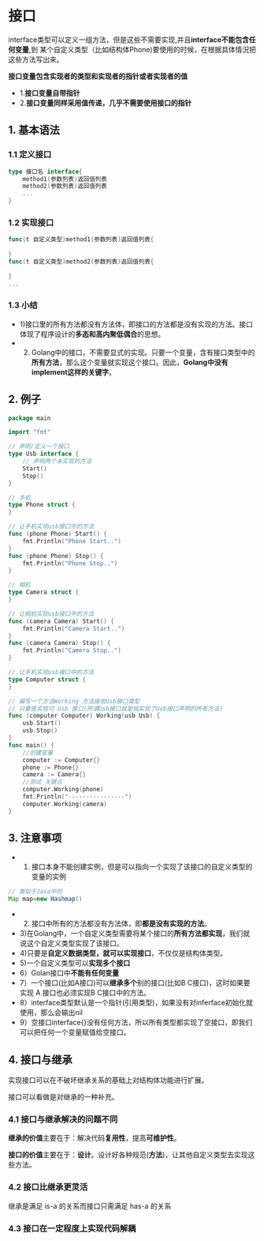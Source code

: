 # 接口

interface类型可以定义一组方法，但是这些不需要实现,并且**interface不能包含任何变量**,到 某个自定义类型（比如结构体Phone)要使用的时候，在根据具体情況把这些方法写出来。

**接口变量包含实现者的类型和实现者的指针或者实现者的值**

* 1.**接口变量自带指针**
* 2.**接口变量同样采用值传递，几乎不需要使用接口的指针**

## 1. 基本语法

### 1.1 定义接口

```go
type 接口名 interface{
    method1(参数列表)返回值列表
    method2(参数列表)返回值列表
    ...
}
```

### 1.2 实现接口

```go
func(t 自定义类型)method1(参数列表)返回值列表{
    
}
func(t 自定义类型)method2(参数列表)返回值列表{
    
}
...
```

### 1.3 小结

* 1)接口里的所有方法都没有方法体，即接口的方法都是没有实现的方法。接口体现了程序设计的**多态和高内聚低偶合**的思想。
* 2) Golang中的接口，不需要显式的实现。只要一个变量，含有接口类型中的**所有方法**，那么这个变量就实现这个接口。因此，**Golang中没有implement这样的关键字**。

## 2. 例子

```go
package main

import "fmt"

// 声明/定义一个接口
type Usb interface {
	// 声明两个未实现的方法
	Start()
	Stop()
}

// 手机
type Phone struct {
}

// 让手机实现usb接口中的方法
func (phone Phone) Start() {
	fmt.Println("Phone Start..")
}
func (phone Phone) Stop() {
	fmt.Println("Phone Stop..")
}

// 相机
type Camera struct {
}

// 让相机实现usb接口中的方法
func (camera Camera) Start() {
	fmt.Println("Camera Start..")
}
func (camera Camera) Stop() {
	fmt.Println("Camera Stop..")
}

// 让手机实现usb接口中的方法
type Computer struct {
}

// 编写一个方法Working 方法接收Usb接口类型
// 只要是实现可 Usb 接口(所谓Usb接口就是指实现了Usb接口声明的所有方法)
func (computer Computer) Working(usb Usb) {
	usb.Start()
	usb.Stop()
}
func main() {
	//创建变量
	computer := Computer{}
	phone := Phone{}
	camera := Camera{}
	//测试 关键点
	computer.Working(phone)
	fmt.Println("----------------")
	computer.Working(camera)
}

```

## 3. 注意事项

* 1) 接口本身不能创建实例，但是可以指向一个实现了该接口的自定义类型的变量的实例

```java
// 类似于Java中的
Map map=new Hashmap()
```

* 2) 接口中所有的方法都没有方法体，即**都是没有实现的方法**。
* 3)在Golang中，一个自定义类型需要将某个接口的**所有方法都实现**，我们就说这个自定义类型实现了该接口。
* 4)只要是**自定义数据类型，就可以实现接口**，不仅仅是结构体类型。
* 5)一个自定义类型可以**实现多个接口**
* 6）Golan接口中**不能有任何变量**
* 7）一个接口(比如A接口)可以**继承多个**别的接口(比如B C接口)，这时如果要实现 A 接口也必须实现B C接口中的方法。
* 8）interface类型默认是一个指针(引用类型)，如果没有对inferface初始化就使用，那么会输出nil
* 9）空接口interface{}没有任何方法，所以所有类型都实现了空接口，即我们可以把任何一个变量赋值给空接口。

## 4. 接口与继承

实现接口可以在不破坏继承关系的基础上对结构体功能进行扩展。

接口可以看做是对继承的一种补充。

### 4.1 接口与继承解决的问题不同

**继承的价值**主要在于：解决代码**复用性**，提高**可维护性**。

**接口的价值**主要在于：**设计**。设计好各种规范(**方法**)，让其他自定义类型去实现这些方法。

### 4.2 接口比继承更灵活

继承是满足 is-a 的关系而接口只需满足 has-a 的关系

### 4.3 接口在一定程度上实现代码解耦

